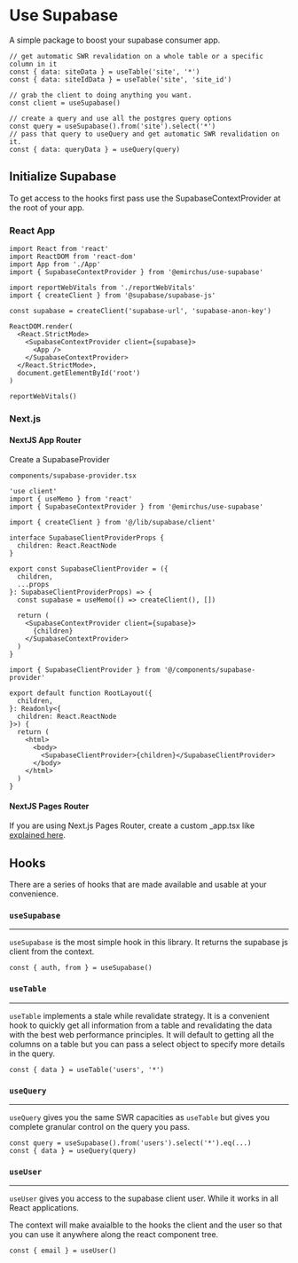 # Use Supabase

A simple package to boost your supabase consumer app.

```tsx
// get automatic SWR revalidation on a whole table or a specific column in it
const { data: siteData } = useTable('site', '*')
const { data: siteIdData } = useTable('site', 'site_id')

// grab the client to doing anything you want.
const client = useSupabase()

// create a query and use all the postgres query options
const query = useSupabase().from('site').select('*')
// pass that query to useQuery and get automatic SWR revalidation on it.
const { data: queryData } = useQuery(query)
```

## Initialize Supabase

To get access to the hooks first pass use the SupabaseContextProvider at the root of your app.

### React App

```tsx
import React from 'react'
import ReactDOM from 'react-dom'
import App from './App'
import { SupabaseContextProvider } from '@emirchus/use-supabase'

import reportWebVitals from './reportWebVitals'
import { createClient } from '@supabase/supabase-js'

const supabase = createClient('supabase-url', 'supabase-anon-key')

ReactDOM.render(
  <React.StrictMode>
    <SupabaseContextProvider client={supabase}>
      <App />
    </SupabaseContextProvider>
  </React.StrictMode>,
  document.getElementById('root')
)

reportWebVitals()
```

### Next.js

#### NextJS App Router

Create a SupabaseProvider

`components/supabase-provider.tsx`

```tsx
'use client'
import { useMemo } from 'react'
import { SupabaseContextProvider } from '@emirchus/use-supabase'

import { createClient } from '@/lib/supabase/client'

interface SupabaseClientProviderProps {
  children: React.ReactNode
}

export const SupabaseClientProvider = ({
  children,
  ...props
}: SupabaseClientProviderProps) => {
  const supabase = useMemo(() => createClient(), [])

  return (
    <SupabaseContextProvider client={supabase}>
      {children}
    </SupabaseContextProvider>
  )
}
```

```tsx
import { SupabaseClientProvider } from '@/components/supabase-provider'

export default function RootLayout({
  children,
}: Readonly<{
  children: React.ReactNode
}>) {
  return (
    <html>
      <body>
        <SupabaseClientProvider>{children}</SupabaseClientProvider>
      </body>
    </html>
  )
}
```

#### NextJS Pages Router

If you are using Next.js Pages Router, create a custom \_app.tsx like [explained here](https://nextjs.org/docs/advanced-features/custom-app).

## Hooks

There are a series of hooks that are made available and usable at your convenience.

### `useSupabase`

---

`useSupabase` is the most simple hook in this library. It returns the supabase js client from the context.

```tsx
const { auth, from } = useSupabase()
```

### `useTable`

---

`useTable` implements a stale while revalidate strategy. It is a convenient hook to quickly get all information from a table and revalidating the data with the best web performance principles. It will default to getting all the columns on a table but you can pass a select object to specify more details in the query.

```tsx
const { data } = useTable('users', '*')
```

### `useQuery`

---

`useQuery` gives you the same SWR capacities as `useTable` but gives you complete granular control on the query you pass.

```tsx
const query = useSupabase().from('users').select('*').eq(...)
const { data } = useQuery(query)
```

### `useUser`
---
`useUser` gives you access to the supabase client user. While it works in all React applications.

The context will make avaialble to the hooks the client and the user so that you can use it anywhere along the react component tree.

```tsx
const { email } = useUser()
```
